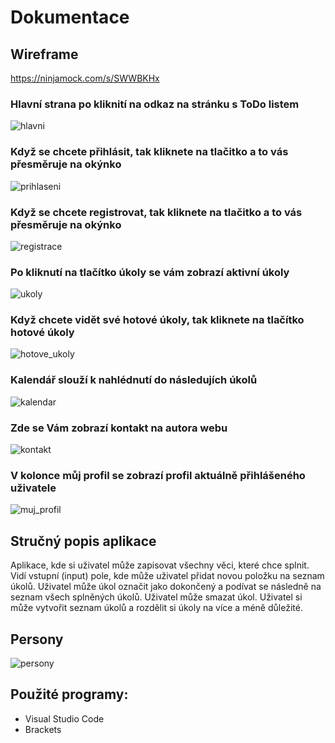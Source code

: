 # Dokumentace

## Wireframe

https://ninjamock.com/s/SWWBKHx

### Hlavní strana po kliknití na odkaz na stránku s ToDo listem
![hlavni](https://user-images.githubusercontent.com/72737069/114014424-e4592400-9868-11eb-8ab2-e3aef1fd7f33.png)
### Když se chcete přihlásit, tak kliknete na tlačitko a to vás přesměruje na okýnko 
![prihlaseni](https://user-images.githubusercontent.com/72737069/114016392-1075a480-986b-11eb-9223-96f15e49ff33.png)
### Když se chcete registrovat, tak kliknete na tlačitko a to vás přesměruje na okýnko 
![registrace](https://user-images.githubusercontent.com/72737069/114016404-123f6800-986b-11eb-8270-2e85679a797c.png)
### Po kliknutí na tlačítko úkoly se vám zobrazí aktivní úkoly
![ukoly](https://user-images.githubusercontent.com/72737069/114016720-6c402d80-986b-11eb-9c1a-11c083608141.png)
### Když chcete vidět své hotové úkoly, tak kliknete na tlačítko hotové úkoly
![hotove_ukoly](https://user-images.githubusercontent.com/72737069/114016787-7f52fd80-986b-11eb-90c2-70a3a590f6a9.png)
### Kalendář slouží k nahlédnutí do následujích úkolů
![kalendar](https://user-images.githubusercontent.com/72737069/114016822-8aa62900-986b-11eb-8571-2a4da4b659c2.png)
### Zde se Vám zobrazí kontakt na autora webu
![kontakt](https://user-images.githubusercontent.com/72737069/114016842-9134a080-986b-11eb-8314-83e25ff36690.png)
### V kolonce můj profil se zobrazí profil aktuálně přihlášeného uživatele 
![muj_profil](https://user-images.githubusercontent.com/72737069/114016855-95f95480-986b-11eb-9a4c-e08d1c1b819e.png)

## Stručný popis aplikace 

Aplikace, kde si uživatel může zapisovat všechny věci, které chce splnit. Vidí vstupní (input) pole, kde může uživatel přidat novou položku na seznam úkolů. Uživatel může úkol označit jako dokončený a podívat se následně na seznam všech splněných úkolů. Uživatel může smazat úkol. Uživatel si může vytvořit seznam úkolů a rozdělit si úkoly na více a méně důležité. 
 
## Persony

![persony](https://user-images.githubusercontent.com/72737069/114028807-2db16f80-9879-11eb-8262-351b0fa07260.png)


## Použité programy: 
- Visual Studio Code
- Brackets




